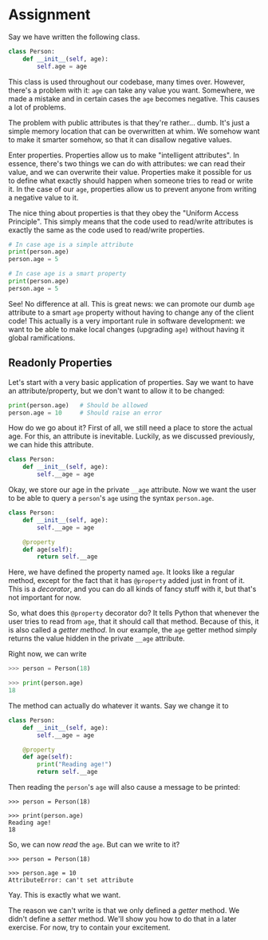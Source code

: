 # Assignment

Say we have written the following class.

```python
class Person:
    def __init__(self, age):
        self.age = age
```

This class is used throughout our codebase, many times over.
However, there's a problem with it: `age` can take any value you want.
Somewhere, we made a mistake and in certain cases the `age` becomes negative.
This causes a lot of problems.

The problem with public attributes is that they're rather... dumb.
It's just a simple memory location that can be overwritten at whim.
We somehow want to make it smarter somehow, so that it can disallow negative values.

Enter properties.
Properties allow us to make "intelligent attributes".
In essence, there's two things we can do with attributes: we can read their value, and we can overwrite their value.
Properties make it possible for us to define what exactly should happen when someone tries to read or write it.
In the case of our `age`, properties allow us to prevent anyone from writing a negative value to it.

The nice thing about properties is that they obey the "Uniform Access Principle".
This simply means that the code used to read/write attributes is exactly the same as the code used to read/write properties.

```python
# In case age is a simple attribute
print(person.age)
person.age = 5

# In case age is a smart property
print(person.age)
person.age = 5
```

See! No difference at all.
This is great news: we can promote our dumb `age` attribute to a smart `age` property without having to change any of the client code!
This actually is a very important rule in software development: we want to be able to make local changes (upgrading `age`) without having it global ramifications.

## Readonly Properties

Let's start with a very basic application of properties.
Say we want to have an attribute/property, but we don't want to allow it to be changed:

```python
print(person.age)   # Should be allowed
person.age = 10     # Should raise an error
```

How do we go about it?
First of all, we still need a place to store the actual age.
For this, an attribute is inevitable.
Luckily, as we discussed previously, we can hide this attribute.

```python
class Person:
    def __init__(self, age):
        self.__age = age
```

Okay, we store our age in the private `__age` attribute.
Now we want the user to be able to query a `person`'s `age` using the syntax `person.age`.

```python
class Person:
    def __init__(self, age):
        self.__age = age

    @property
    def age(self):
        return self.__age
```

Here, we have defined the property named `age`.
It looks like a regular method, except for the fact that it has `@property` added just in front of it.
This is a *decorator*, and you can do all kinds of fancy stuff with it, but that's not important for now.

So, what does this `@property` decorator do?
It tells Python that whenever the user tries to read from `age`, that it should call that method.
Because of this, it is also called a *getter method*.
In our example, the `age` getter method simply returns the value hidden in the private `__age` attribute.

Right now, we can write

```python
>>> person = Person(18)

>>> print(person.age)
18
```

The method can actually do whatever it wants.
Say we change it to

```python
class Person:
    def __init__(self, age):
        self.__age = age

    @property
    def age(self):
        print("Reading age!")
        return self.__age
```

Then reading the `person`'s `age` will also cause a message to be printed:

```text
>>> person = Person(18)

>>> print(person.age)
Reading age!
18
```

So, we can now *read* the `age`.
But can we write to it?

```text
>>> person = Person(18)

>>> person.age = 10
AttributeError: can't set attribute
```

Yay.
This is exactly what we want.

The reason we can't write is that we only defined a *getter* method.
We didn't define a *setter* method.
We'll show you how to do that in a later exercise.
For now, try to contain your excitement.

